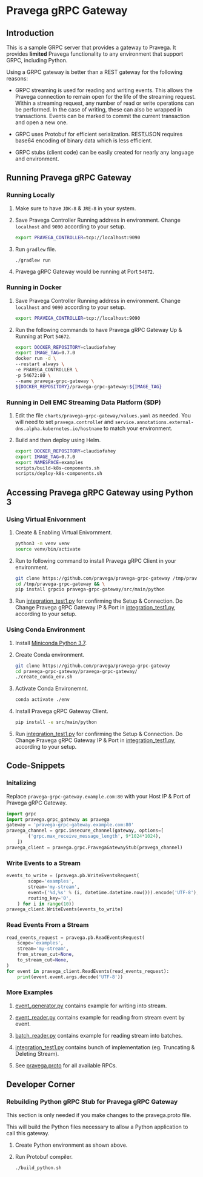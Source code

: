 # Pravega gRPC Gateway

## Introduction

This is a sample GRPC server that provides a gateway to Pravega.
It provides **limited** Pravega functionality to any environment that support GRPC, including Python.

Using a GRPC gateway is better than a REST gateway for the following reasons:

- GRPC streaming is used for reading and writing events. This allows the Pravega connection to remain open for the life
  of the streaming request. Within a streaming request, any number of read or write operations can be performed.
  In the case of writing, these can also be wrapped in transactions.
  Events can be marked to commit the current transaction and open a new one.
  
- GRPC uses Protobuf for efficient serialization.
  REST/JSON requires base64 encoding of binary data which is less efficient.
  
- GRPC stubs (client code) can be easily created for nearly any language and environment.

## Running Pravega gRPC Gateway

### Running Locally

1. Make sure to have `JDK-8` & `JRE-8` in your system.

2. Save Pravega Controller Running address in environment. Change `localhost` and `9090` according to your setup.

    ``` bash
    export PRAVEGA_CONTROLLER=tcp://localhost:9090
    ```

3. Run `gradlew` file.

    ```bash
    ./gradlew run
    ```

4. Pravega gRPC Gateway would be running at Port `54672`.

### Running in Docker

1. Save Pravega Controller Running address in environment. Change `localhost` and `9090` according to your setup.

    ``` bash
    export PRAVEGA_CONTROLLER=tcp://localhost:9090
    ```

2. Run the following commands to have Pravega gRPC Gateway Up & Running at Port `54672`.

    ``` bash
    export DOCKER_REPOSITORY=claudiofahey
    export IMAGE_TAG=0.7.0
    docker run -d \
    --restart always \
    -e PRAVEGA_CONTROLLER \
    -p 54672:80 \
    --name pravega-grpc-gateway \
    ${DOCKER_REPOSITORY}/pravega-grpc-gateway:${IMAGE_TAG}
    ```

### Running in Dell EMC Streaming Data Platform (SDP)

1. Edit the file `charts/pravega-grpc-gateway/values.yaml` as needed. You will need to set `pravega.controlle`r and `service.annotations.external-dns.alpha.kubernetes.io/hostname` to match your environment.

2. Build and then deploy using Helm.

    ```bash
    export DOCKER_REPOSITORY=claudiofahey
    export IMAGE_TAG=0.7.0
    export NAMESPACE=examples
    scripts/build-k8s-components.sh
    scripts/deploy-k8s-components.sh
    ```

## Accessing Pravega gRPC Gateway using Python 3

### Using Virtual Enivornment

1. Create & Enabling Virtual Enivornment.

    ```bash
    python3 -m venv venv
    source venv/bin/activate
    ```

2. Run to following command to install Pravega gRPC Client in your environment.

    ``` bash
    git clone https://github.com/pravega/pravega-grpc-gateway /tmp/pravega-grpc-gateway && \
    cd /tmp/pravega-grpc-gateway && \
    pip install grpcio pravega-grpc-gateway/src/main/python
    ```

3. Run [integration_test1.py](pravega-grpc-gateway/src/test/python/integration_test1.py) for confirming the Setup & Connection. Do Change Pravega gRPC Gateway IP & Port in [integration_test1.py](pravega-grpc-gateway/src/test/python/integration_test1.py), according to your setup.

### Using Conda Environment

1. Install [Miniconda Python 3.7](https://docs.conda.io/en/latest/miniconda.html).

2. Create Conda environment.

    ```bash
    git clone https://github.com/pravega/pravega-grpc-gateway 
    cd pravega-grpc-gateway/pravega-grpc-gateway/
    ./create_conda_env.sh
    ```

3. Activate Conda Environemnt.

    ```bash
    conda activate ./env
    ```

4. Install Pravega gRPC Gateway Client.

    ```bash
    pip install -e src/main/python
    ```

5. Run [integration_test1.py](pravega-grpc-gateway/src/test/python/integration_test1.py) for confirming the Setup & Connection. Do Change Pravega gRPC Gateway IP & Port in [integration_test1.py](pravega-grpc-gateway/src/test/python/integration_test1.py), according to your setup.

## Code-Snippets

### Initalizing

Replace `pravega-grpc-gateway.example.com:80` with your Host IP & Port of Pravega gRPC Gateway.

```python
import grpc
import pravega.grpc_gateway as pravega
gateway = 'pravega-grpc-gateway.example.com:80'
pravega_channel = grpc.insecure_channel(gateway, options=[
        ('grpc.max_receive_message_length', 9*1024*1024),
    ])
pravega_client = pravega.grpc.PravegaGatewayStub(pravega_channel)
```

### Write Events to a Stream

```python
events_to_write = (pravega.pb.WriteEventsRequest(
        scope='examples',
        stream='my-stream',
        event=('%d,%s' % (i, datetime.datetime.now())).encode('UTF-8'),
        routing_key='0',
    ) for i in range(10))
pravega_client.WriteEvents(events_to_write)
```

### Read Events From a Stream

```python
read_events_request = pravega.pb.ReadEventsRequest(
    scope='examples',
    stream='my-stream',
    from_stream_cut=None,
    to_stream_cut=None,
)
for event in pravega_client.ReadEvents(read_events_request):
    print(event.event.args.decode('UTF-8'))
```

### More Examples

1. [event_generator.py](pravega-grpc-gateway/src/test/python/event_generator.py) contains example for writing into stream.

2. [event_reader.py](pravega-grpc-gateway/src/test/python/event_reader.py) contains example for reading from stream event by event.

3. [batch_reader.py](pravega-grpc-gateway/src/test/python/batch_reader.py) contains example for reading stream into batches.

4. [integration_test1.py](pravega-grpc-gateway/src/test/python/integration_test1.py) contains bunch of implementation (eg. Truncating & Deleting Stream).

5. See [pravega.proto](pravega-grpc-gateway/src/main/proto/pravega/grpc_gateway/pravega.proto) for all available RPCs.

## Developer Corner

### Rebuilding Python gRPC Stub for Pravega gRPC Gateway

This section is only needed if you make changes to the pravega.proto file.

This will build the Python files necessary to allow a Python application to call this gateway.

1. Create Python environment as shown above.

2. Run Protobuf compiler.

    ```bash
    ./build_python.sh
    ```
